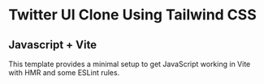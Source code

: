 # Twitter UI Clone Using Tailwind CSS

## Javascript + Vite

This template provides a minimal setup to get JavaScript working in Vite with HMR and some ESLint rules.
